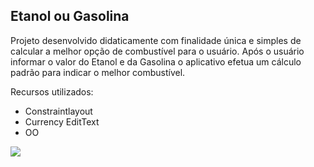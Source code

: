 <h2>Etanol ou Gasolina</h2>

Projeto desenvolvido didaticamente com finalidade única e simples de calcular a melhor opção de combustível para o usuário. 
Após o usuário informar o valor do Etanol e da Gasolina o aplicativo efetua um cálculo padrão para indicar o  melhor combustível. 

Recursos utilizados:

- Constraintlayout
- Currency EditText
- OO

<img src="https://360pushcdn-4c63.kxcdn.com/images/logo360_header.br.png?v=1271"/>
